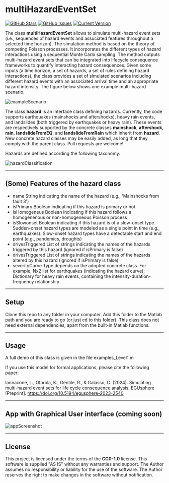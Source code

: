 multiHazardEventSet
============
[![GitHub Stars](https://img.shields.io/github/stars/robgen/multiHazardScenario.svg)](https://github.com/robgen/multiHazardScenario/stargazers) [![GitHub Issues](https://img.shields.io/github/issues/robgen/multiHazardScenario.svg)](https://github.com/robgen/multiHazardScenario/issues) [![Current Version](https://img.shields.io/badge/version-1.0.0-green.svg)](https://github.com/robgen/multiHazardScenario)

The class **multiHazardEventSet** allows to simulate multi-hazard event sets (i.e., sequences of hazard events and associated features throughout a selected time horizon). The simulation method is based on the theory of competing Poisson processes. It incorporates the different types of hazard interactions using a sequential Monte Carlo sampling. The method outputs multi-hazard event sets that can be integrated into lifecycle consequence frameworks to quantify interacting hazard consequences. Given some inputs (a time horizon, a set of hazards, a set of rules defining hazard interactions), the class provides a set of simulated scenarios including different hazard events with an associated arrival time and an appropriate hazard intensity. The figure below shows one example multi-hazard scenario.

![exampleScenario](https://github.com/robgen/multiHazardScenario/blob/main/forReadme/exampleScenario.png)

The class **hazard** is an interface class defining hazards. Currently, the code supports earthquakes (mainshocks and aftershocks), heavy rain events, and landslides (both triggered by earthquakes or heavy rain). These events are respectively supported by the concrete classes  **mainshock**, **aftershock**, **rain**, **landslideFromEQ**, and **landslideFromRain** which inherit from **hazard**. New concrete hazard classes may be easily added, as long that they comply with the parent class. Pull requests are welcome!

Hazards are defined according the following taxonomy.

![hazardClassification](https://github.com/robgen/multiHazardScenario/blob/main/forReadme/Classification.png)

---

## (Some) Features of the hazard class
- name              String indicating the name of the hazard (e.g., 'Mainshocks from fault 3')
- isPrimary         Boolean indicating if this hazard is primary or not
- isHomogeneus      Boolean indicating if this hazard follows a homogenenous or non-homogeneous Poisson process
- isSlowonset       Boolean indicating if this hazard is of a slow-onset type. Sudden-onset hazard types are modeled as a single point in time (e.g., earthquakes). Slow-onset hazard types have a detectable start and end point (e.g., pandemics, droughts)
- drivesTriggered   List of strings indicating the names of the hazards triggered by this hazard (ignored if isPrimary is false)
- drivesTriggered   List of strings indicating the names of the hazards altered by this hazard (ignored if isPrimary is false)
- severityCurve     Type depends on the adopted concrete class. For example, Nx2 list for earthquakes (indicating the hazard curve); Dictionary for heavy rain events, containing the intensity-duration-frequency relationship.
---

## Setup
Clone this repo to any folder in your computer. Add this folder to the Matlab path and you are ready to go (or just cd to this folder). This class does not need external dependencies, apart from the built-in Matlab functions.

---

## Usage
A full demo of this class is given in the file examples_Level1.m

If you use this model for formal applications, please cite the following paper:

Iannacone, L., Otarola, K., Gentile, R., & Galasso, C. (2024). Simulating multi-hazard event sets for life cycle consequence analysis. EGUsphere [Preprint]. https://doi.org/10.5194/egusphere-2023-2540

---
## App with Graphical User interface (coming soon)

![appScreenshot](https://github.com/robgen/multiHazardScenario/blob/main/forReadme/appScreenshot.png)

---
## License
This project is licensed under the terms of the **CC0-1.0** license. This software is supplied "AS IS" without any warranties and support. The Author assumes no responsibility or liability for the use of the software. The Author reserves the right to make changes in the software without notification.
